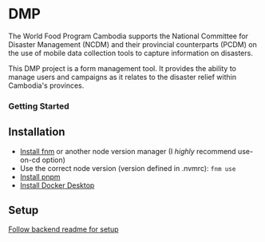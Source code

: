 # DMP

The World Food Program Cambodia supports the National Committee for Disaster Management (NCDM) and their provincial counterparts (PCDM) on the use of mobile data collection tools to capture information on disasters.

This DMP project is a form management tool. It provides the ability to manage users and campaigns as it relates to the disaster relief within Cambodia's provinces.

### Getting Started

## Installation

- [Install fnm](https://github.com/Schniz/fnm#installation) or another node version manager (I _highly_ recommend use-on-cd option)
- Use the correct node version (version defined in .nvmrc): `fnm use`
- [Install pnpm](https://pnpm.io/installation)
- [Install Docker Desktop](https://www.docker.com/products/docker-desktop/)

## Setup

[Follow backend readme for setup](https://github.com/WFP-VAM/dmp/tree/main/apps/backend)
